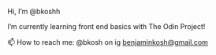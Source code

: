 Hi, I’m @bkoshh
 
I’m currently learning front end basics with The Odin Project!

📫 How to reach me: 
@bkosh on ig
benjaminkosh@gmail.com

